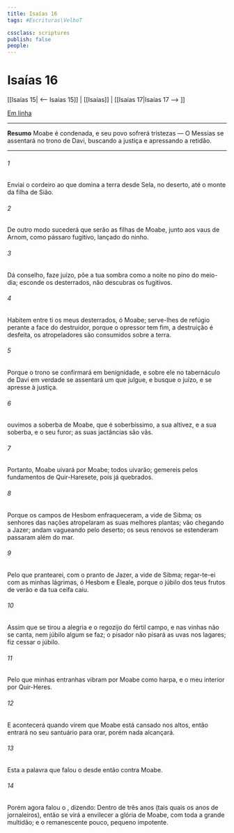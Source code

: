 ```yaml
---
title: Isaías 16
tags: #Escrituras\VelhoT

cssclass: scriptures
publish: false
people:
---
```


# Isaías 16
[[Isaías 15| <-- Isaías 15]] | [[Isaías]] | [[Isaías 17|Isaías 17 --> ]]

[Em linha](https://churchofjesuschrist.org/study/scriptures/ot/isa/16?lang=por)

---
__Resumo__
Moabe é condenada, e seu povo sofrerá tristezas — O Messias se assentará no trono de Davi, buscando a justiça e apressando a retidão.

---
###### 1 
Enviai o cordeiro ao que domina a terra desde Sela, no deserto, até o monte da filha de Sião.

###### 2 
De outro modo sucederá que serão as filhas de Moabe, junto aos vaus de Arnom, como pássaro fugitivo, lançado do ninho.

###### 3 
Dá conselho, faze juízo, põe a tua sombra como a noite no pino do meio-dia; esconde os desterrados,  não descubras os fugitivos.

###### 4 
Habitem entre ti os meus desterrados, ó Moabe; serve-lhes de refúgio perante a face do destruidor, porque o opressor tem fim, a destruição é desfeita,  os atropeladores são consumidos sobre a terra.

###### 5 
Porque o trono se confirmará em benignidade, e sobre ele no tabernáculo de Davi em verdade se assentará um que julgue, e busque o juízo, e se apresse à justiça.

###### 6 
 ouvimos a soberba de Moabe, que é soberbíssimo, a sua altivez, e a sua soberba, e o seu furor; as suas jactâncias são vãs.

###### 7 
Portanto, Moabe uivará por Moabe; todos uivarão; gemereis pelos fundamentos de Quir-Haresete, pois já  quebrados.

###### 8 
Porque  os campos de Hesbom enfraqueceram,  a vide de Sibma;  os senhores das nações atropelaram as suas melhores plantas; vão chegando a Jazer; andam vagueando pelo deserto; os seus renovos se estenderam  passaram além do mar.

###### 9 
Pelo que prantearei, com o pranto de Jazer, a vide de Sibma; regar-te-ei com as minhas lágrimas, ó Hesbom e Eleale, porque  o júbilo dos teus frutos de verão e da tua ceifa caiu.

###### 10 
Assim que  se tirou a alegria e o regozijo do fértil campo, e  nas vinhas não se canta, nem júbilo algum se faz;  o pisador não pisará as uvas nos lagares;  fiz cessar o júbilo.

###### 11 
Pelo que minhas entranhas vibram por Moabe como harpa, e o meu interior por Quir-Heres.

###### 12 
E acontecerá  quando virem que  Moabe está cansado nos altos, então entrará no seu santuário para orar, porém nada alcançará.

###### 13 
Esta  a palavra que falou o  desde então contra Moabe.

###### 14 
Porém agora falou o , dizendo: Dentro de três anos (tais quais os anos de jornaleiros), então se virá a envilecer a glória de Moabe, com toda a  grande multidão; e o remanescente  pouco, pequeno  impotente.

